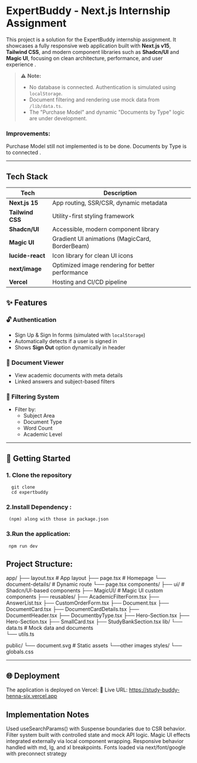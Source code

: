 # ExpertBuddy - Next.js Internship Assignment

This project is a solution for the ExpertBuddy internship assignment. It showcases a fully responsive web application built with **Next.js v15**, **Tailwind CSS**, and modern component libraries such as **Shadcn/UI** and **Magic UI**, focusing on clean architecture, performance, and user experience .

> ⚠️ **Note:**  
> - No database is connected. Authentication is simulated using `localStorage`.  
> - Document filtering and rendering use mock data from `/lib/data.ts`.  
> - The "Purchase Model" and dynamic "Documents by Type" logic are under development.

### Improvements: 
  Purchase Model still not implemented is to be done.
  Documents by Type is to connected .


---



## Tech Stack

| Tech             | Description                                          |
|------------------|------------------------------------------------------|
| **Next.js 15**   | App routing, SSR/CSR, dynamic metadata              |
| **Tailwind CSS** | Utility-first styling framework                     |
| **Shadcn/UI**    | Accessible, modern component library                |
| **Magic UI**     | Gradient UI animations (MagicCard, BorderBeam)     |
| **lucide-react** | Icon library for clean UI icons                     |
| **next/image**   | Optimized image rendering for better performance   |
| **Vercel**       | Hosting and CI/CD pipeline                         |


## ✨ Features

### 🔓 Authentication

- Sign Up & Sign In forms (simulated with `localStorage`)
- Automatically detects if a user is signed in
- Shows **Sign Out** option dynamically in header

### 📄 Document Viewer

- View academic documents with meta details
- Linked answers and subject-based filters

### 🔎 Filtering System

- Filter by:
  - Subject Area
  - Document Type
  - Word Count
  - Academic Level

---

## 🚀 Getting Started

### 1. Clone the repository
      git clone
      cd expertbuddy
### 2.Install Dependency :
     (npm) along with those in package.json
### 3.Run the application:
     npm run dev
## Project Structure: 

app/
  ├── layout.tsx             # App layout
  ├── page.tsx               # Homepage
  └── document-details/      # Dynamic route
      └── page.tsx
components/
  ├── ui/                    # Shadcn/UI-based components
  ├── MagicUI/               # Magic UI custom components
  ├── reusables/
  ├── AcademicFilterForm.tsx
  ├── AnswerList.tsx
  ├── CustomOrderForm.tsx
  ├── Document.tsx
  ├── DocumentCard.tsx
  ├── DocumentCardDetails.tsx
  ├── DocumentHeader.tsx
  ├── DocumentbyType.tsx
  ├── Hero-Section.tsx
  ├── Hero-Section.tsx
  ├── SmallCard.tsx
  ├── StudyBankSection.tsx
lib/
  └── data.ts               # Mock data and documents\
  └── utils.ts 
  
public/
  └── document.svg           # Static assets
  └──other images
styles/
  └── globals.css

  
---------


## 🌐 Deployment
 The application is deployed on Vercel:
🔗 Live URL: https://study-buddy-henna-six.vercel.app

## Implementation Notes
  Used useSearchParams() with Suspense boundaries due to CSR behavior.
  Filter system built with controlled state and mock API logic.
  Magic UI effects integrated externally via local component wrapping.
  Responsive behavior handled with md, lg, and xl breakpoints.
  Fonts loaded via next/font/google with preconnect strategy






